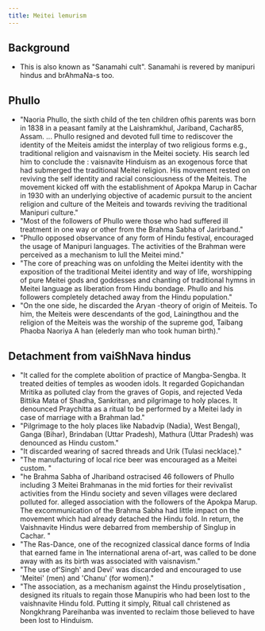 ```yaml
---
title: Meitei lemurism
---
```


## Background
- This is also known as "Sanamahi cult". Sanamahi is revered by manipuri hindus and brAhmaNa-s too.

## Phullo
- "Naoria Phullo, the sixth child of the  ten children ofhis parents was born in 1838 in a  peasant family at the Laishramkhul,  Jariband, Cachar85, Assam. ... Phullo resigned and devoted full time  to rediscover the identity of the Meiteis amidst the interplay of two religious forms e.g., traditional religion and vaisnavism in the Meitei society. His search led him to conclude the : vaisnavite Hinduism as an exogenous force that had submerged the traditional Meitei religion. His movement rested on reviving the self identity and racial consciousness of the Meiteis. The movement kicked off with the establishment of Apokpa Marup in Cachar in 1930 with an underlying objective of academic pursuit to the ancient religion and culture of the Meiteis and towards reviving the traditional Manipuri culture."
- "Most of the followers of Phullo were those who had suffered ill treatment in one way or other from the Brahma Sabha of Jarirband."
- "Phullo opposed observance of any form of Hindu festival, encouraged the usage of Manipuri languages. The activities of the Brahman were perceived as a mechanism to lull the Meitei mind."
- "The core of preaching was on unfolding the Meitei identity with the exposition of the traditional Meitei identity and way of life, worshipping of pure Meitei gods and goddesses and chanting of traditional hymns in Meitei language as liberation from Hindu bondage. Phullo and his followers completely detached away from the Hindu population."
- "On the one side, he discarded the Aryan -theory of origin of Meiteis. To him, the Meiteis were descendants of the god, Lainingthou and the religion of the Meiteis was the worship of the supreme god, Taibang Phaoba Naoriya A han (elederly man who took human birth)."

## Detachment from vaiShNava hindus
- "It called for the complete abolition of practice of Mangba-Sengba. It  treated deities of temples as wooden idols. It regarded Gopichandan Mritika as polluted clay from the graves of Gopis, and rejected Veda Bittika Mata of Shadha, Sankritan, and pilgrimage to holy places. It denounced Praychitta as a  ritual to be performed by a  Meitei lady in case of marriage with a  Brahman lad."
- "Pilgrimage to the holy places like Nabadvip (Nadia), West  Bengal), Ganga (Bihar), Brindaban (Uttar Pradesh), Mathura (Uttar Pradesh) was denounced as Hindu custom."
- "It discarded wearing of sacred threads and Urik (Tulasi necklace)."
- "The manufacturing of local rice beer was encouraged as a  Meitei custom. "
- "he Brahma Sabha of Jhariband ostracised 46 followers of Phullo including 3 Meitei Brahmanas in the mid forties for their revivalist activities from the Hindu society and seven villages were declared polluted for. alleged association with the followers of the Apokpa Marup. The excommunication of the Brahma Sabha had little impact on the movement which had already detached the Hindu fold. In return, the Vaishnavite Hindus were debarred from membership of Singlup in Cachar. "
- "The Ras-Dance, one of the recognized classical dance forms of India that earned fame in 1he international arena of-art, was called to be done away with as its birth was associated with vaisnavism."
- "The use of'Singh' and Devi' was discarded and encouraged to use 'Meitei' (men) and 'Chanu' (for women)."
- "The association, as a  mechanism against the Hindu proselytisation ,  designed its rituals to regain those Manupiris who had been lost to the vaishnavite Hindu fold. Putting it simply, Ritual call christened as Nongkhrang Pareihanba was invented to reclaim those believed to have been lost to Hinduism.
